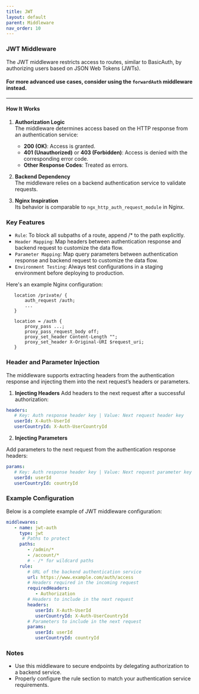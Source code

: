 ```yaml
---
title: JWT
layout: default
parent: Middleware
nav_order: 10
---
```



### JWT Middleware

The JWT middleware restricts access to routes, similar to BasicAuth, by authorizing users based on JSON Web Tokens (JWTs).

#### For more advanced use cases, consider using the `forwardAuth` middleware instead.

---

#### How It Works

1. **Authorization Logic**  
   The middleware determines access based on the HTTP response from an authentication service:
   - **200 (OK)**: Access is granted.
   - **401 (Unauthorized)** or **403 (Forbidden)**: Access is denied with the corresponding error code.
   - **Other Response Codes**: Treated as errors.

2. **Backend Dependency**  
   The middleware relies on a backend authentication service to validate requests.

3. **Nginx Inspiration**  
   Its behavior is comparable to `ngx_http_auth_request_module` in Nginx.

### Key Features
- `Rule`: To block all subpaths of a route, append /* to the path explicitly.
- `Header Mapping`: Map headers between authentication response and backend request to customize the data flow.
- `Parameter Mapping`: Map query parameters between authentication response and backend request to customize the data flow.
- `Environment Testing`: Always test configurations in a staging environment before deploying to production.

Here's an example Nginx configuration:

```
   location /private/ {
       auth_request /auth;
       ...
   }

   location = /auth {
       proxy_pass ...;
       proxy_pass_request_body off;
       proxy_set_header Content-Length "";
       proxy_set_header X-Original-URI $request_uri;
   }
```

### Header and Parameter Injection

The middleware supports extracting headers from the authentication response and injecting them into the next request’s headers or parameters.

1. **Injecting Headers**
   Add headers to the next request after a successful authorization:

```yaml
headers:
   # Key: Auth response header key | Value: Next request header key
   userId: X-Auth-UserId
   userCountryId: X-Auth-UserCountryId
```

2. **Injecting Parameters**

Add parameters to the next request from the authentication response headers:

```yaml
params:
   # Key: Auth response header key | Value: Next request parameter key
   userId: userId
   userCountryId: countryId
```

### Example Configuration

Below is a complete example of JWT middleware configuration:

```yaml
middlewares:
   - name: jwt-auth
     type: jwt
      # Paths to protect
     paths:
        - /admin/*
        - /account/*
        # - /* for wildcard paths
     rule:
        # URL of the backend authentication service
        url: https://www.example.com/auth/access
        # Headers required in the incoming request
        requiredHeaders:
           - Authorization
        # Headers to include in the next request
        headers:
           userId: X-Auth-UserId
           userCountryId: X-Auth-UserCountryId
        # Parameters to include in the next request
        params:
           userId: userId
           userCountryId: countryId

```

### Notes

- Use this middleware to secure endpoints by delegating authorization to a backend service.
- Properly configure the rule section to match your authentication service requirements.
